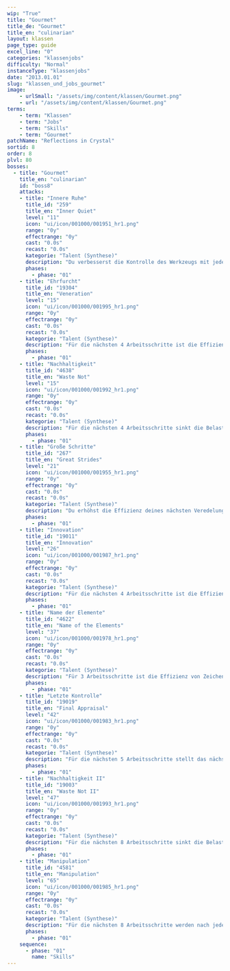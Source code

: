 ```yaml
---
wip: "True"
title: "Gourmet"
title_de: "Gourmet"
title_en: "culinarian"
layout: klassen
page_type: guide
excel_line: "0"
categories: "klassenjobs"
difficulty: "Normal"
instanceType: "klassenjobs"
date: "2013.01.01"
slug: "klassen_und_jobs_gourmet"
image:
    - urlSmall: "/assets/img/content/klassen/Gourmet.png"
    - url: "/assets/img/content/klassen/Gourmet.png"
terms:
    - term: "Klassen"
    - term: "Jobs"
    - term: "Skills"
    - term: "Gourmet"
patchName: "Reflections in Crystal"
sortid: 8
order: 8
plvl: 80
bosses:
  - title: "Gourmet"
    title_en: "culinarian"
    id: "boss8"
    attacks:
    - title: "Innere Ruhe"
      title_id: "259"
      title_en: "Inner Quiet"
      level: "11"
      icon: "ui/icon/001000/001951_hr1.png"
      range: "0y"
      effectrange: "0y"
      cast: "0.0s"
      recast: "0.0s"
      kategorie: "Talent (Synthese)"
      description: "Du verbesserst die Kontrolle des Werkzeugs mit jeder erfolgreichen Erhöhung der Qualität.</br>Bis zu 11 Einheiten stapelbar."
      phases:
        - phase: "01"
    - title: "Ehrfurcht"
      title_id: "19304"
      title_en: "Veneration"
      level: "15"
      icon: "ui/icon/001000/001995_hr1.png"
      range: "0y"
      effectrange: "0y"
      cast: "0.0s"
      recast: "0.0s"
      kategorie: "Talent (Synthese)"
      description: "Für die nächsten 4 Arbeitsschritte ist die Effizienz von Synthese-Kommandos um 50% erhöht."
      phases:
        - phase: "01"
    - title: "Nachhaltigkeit"
      title_id: "4638"
      title_en: "Waste Not"
      level: "15"
      icon: "ui/icon/001000/001992_hr1.png"
      range: "0y"
      effectrange: "0y"
      cast: "0.0s"
      recast: "0.0s"
      kategorie: "Talent (Synthese)"
      description: "Für die nächsten 4 Arbeitsschritte sinkt die Belastbarkeit des Materials 50 % langsamer als normal."
      phases:
        - phase: "01"
    - title: "Große Schritte"
      title_id: "267"
      title_en: "Great Strides"
      level: "21"
      icon: "ui/icon/001000/001955_hr1.png"
      range: "0y"
      effectrange: "0y"
      cast: "0.0s"
      recast: "0.0s"
      kategorie: "Talent (Synthese)"
      description: "Du erhöhst die Effizienz deines nächsten Veredelungs-Kommandos um 100%. Gültig für 3 Arbeitsschritte."
      phases:
        - phase: "01"
    - title: "Innovation"
      title_id: "19011"
      title_en: "Innovation"
      level: "26"
      icon: "ui/icon/001000/001987_hr1.png"
      range: "0y"
      effectrange: "0y"
      cast: "0.0s"
      recast: "0.0s"
      kategorie: "Talent (Synthese)"
      description: "Für die nächsten 4 Arbeitsschritte ist die Effizienz von Veredelungs-Kommandos um 50% erhöht."
      phases:
        - phase: "01"
    - title: "Name der Elemente"
      title_id: "4622"
      title_en: "Name of the Elements"
      level: "37"
      icon: "ui/icon/001000/001978_hr1.png"
      range: "0y"
      effectrange: "0y"
      cast: "0.0s"
      recast: "0.0s"
      kategorie: "Talent (Synthese)"
      description: "Für 3 Arbeitsschritte ist die Effizienz von Zeichen der Elemente abhängig vom verbleibenden Fortschritt auf bis zu 200% erhöht. Kann nur einmal pro Synthese eingesetzt werden."
      phases:
        - phase: "01"
    - title: "Letzte Kontrolle"
      title_id: "19019"
      title_en: "Final Appraisal"
      level: "42"
      icon: "ui/icon/001000/001983_hr1.png"
      range: "0y"
      effectrange: "0y"
      cast: "0.0s"
      recast: "0.0s"
      kategorie: "Talent (Synthese)"
      description: "Für die nächsten 5 Arbeitsschritte stellt das nächste Synthese-Kommando den Gegenstand nicht fertig, sondern stoppt die Synthese genau einen Punkt vor Fertigstellung. Das Kommando zählt nicht als Arbeitsschritt."
      phases:
        - phase: "01"
    - title: "Nachhaltigkeit II"
      title_id: "19003"
      title_en: "Waste Not II"
      level: "47"
      icon: "ui/icon/001000/001993_hr1.png"
      range: "0y"
      effectrange: "0y"
      cast: "0.0s"
      recast: "0.0s"
      kategorie: "Talent (Synthese)"
      description: "Für die nächsten 8 Arbeitsschritte sinkt die Belastbarkeit des Materials 50 % langsamer als normal."
      phases:
        - phase: "01"
    - title: "Manipulation"
      title_id: "4581"
      title_en: "Manipulation"
      level: "65"
      icon: "ui/icon/001000/001985_hr1.png"
      range: "0y"
      effectrange: "0y"
      cast: "0.0s"
      recast: "0.0s"
      kategorie: "Talent (Synthese)"
      description: "Für die nächsten 8 Arbeitsschritte werden nach jedem Schritt 5 Punkte der Belastbarkeit wiederhergestellt."
      phases:
        - phase: "01"
    sequence:
      - phase: "01"
        name: "Skills"
---
```


